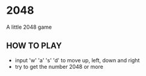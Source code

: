 # 2048
A little 2048 game

## HOW TO PLAY
- input 'w' 'a' 's' 'd' to move up, left, down and right
- try to get the number 2048 or more
